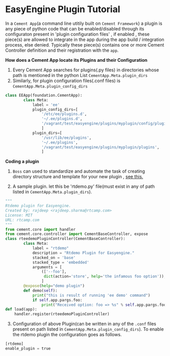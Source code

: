 
# EasyEngine Plugin Tutorial

In a `Cement App`(a command line utitily built on `Cement Framework`) a plugin is any piece of python code that can be enabled/disabled  through its configuraton present in 'plugin configuration files' , if enabled , these piece(s) are allowed to integrate in the app during the app build / integration process, else denied. Typically these piece(s) contains one or more Cement Controller definition and their registration with the `app`.


**How does a Cement App locate its Plugins and their Configuration**

 1. Every Cement App searches for plugins(.py files) in directories whose path is mentioned in the python List `CementApp.Meta.plugin_dirs`
 2. Similarly, for  plugin configuration files(.conf files)  is `CementApp.Meta.plugin_config_dirs`
```python
class EEApp(foundation.CementApp):
        class Meta:
            label = 'ee'
            plugin_config_dirs=[
                '/etc/ee/plugins.d',
                '~/.ee/plugins.d',
                '/vagrant/test/easyengine/plugins/myplugin/config/plugins.d',
                ]
            plugin_dirs=[
                '/usr/lib/ee/plugins',
                '~/.ee/plugins',
                '/vagrant/test/easyengine/plugins/myplugin/plugins',
                ]
```


**Coding a plugin**



 1. `Boss` can used to standardize and automate the task of creating directory structure and template for your new plugin , [see this.](http://docs.rtcamp.com/easyengine/dev/plugins/)

 2. A sample plugin. let this be 'rtdemo.py' file(must exist in any of path listed in `CementApp.Meta.plugin_dirs`).
```python
"""
Rtdemo plugin for Easyengine.
Created by: rajdeep <rajdeep.sharma@rtcamp.com>
License: MIT
URL: rtcamp.com
"""
from cement.core import handler
from cement.core.controller import CementBaseController, expose
class rteedemoPluginController(CementBaseController):
        class Meta:
            label = "rtdemo"
            description = "Rtdemo Plugin for Easyengine."
            stacked_on = 'base'
            stacked_type = 'embedded'
            arguments = [
                (['--foo'],
                 dict(action='store', help='the infamous foo option')),
                ]
        @expose(help="demo plugin")
        def demo(self):
            print("this is result of running 'ee demo' command")
            if self.app.pargs.foo:
                print("Received option: foo => %s" % self.app.pargs.foo)
def load(app):
    handler.register(rteedemoPluginController)
```
3. Configuration of above Plugin(can be written in any of the `.conf` files present on path listed in  `CementApp.Meta.plugin_config_dirs`). To enable the rtdemo plugin the configuration goes as follows.
```python
[rtdemo]
enable_plugin = true
```
